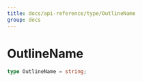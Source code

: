 ```yaml
---
title: docs/api-reference/type/OutlineName
group: docs
---
```


# OutlineName

```ts
type OutlineName = string;
```



